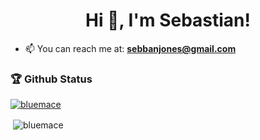 <h1 align="center">Hi 👋, I'm Sebastian!</h1>

- 📫 You can reach me at: **sebbanjones@gmail.com**


<h3>🏆 Github Status </h3>
<p align="left"> <a href="https://github.com/ryo-ma/github-profile-trophy"><img src="https://github-profile-trophy.vercel.app/?username=bluemace" alt="bluemace" /></a> </p>


<p>&nbsp;<img align="center" src="https://github-readme-stats.vercel.app/api?username=bluemace&show_icons=true&locale=en" alt="bluemace" /></p>
